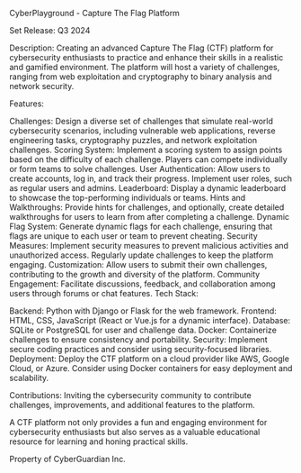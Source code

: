 CyberPlayground - Capture The Flag Platform

Set Release: Q3 2024

Description:
Creating an advanced Capture The Flag (CTF) platform for cybersecurity enthusiasts to practice and enhance their skills in a realistic and gamified environment. The platform will host a variety of challenges, ranging from web exploitation and cryptography to binary analysis and network security.

Features:

Challenges: Design a diverse set of challenges that simulate real-world cybersecurity scenarios, including vulnerable web applications, reverse engineering tasks, cryptography puzzles, and network exploitation challenges.
Scoring System: Implement a scoring system to assign points based on the difficulty of each challenge. Players can compete individually or form teams to solve challenges.
User Authentication: Allow users to create accounts, log in, and track their progress. Implement user roles, such as regular users and admins.
Leaderboard: Display a dynamic leaderboard to showcase the top-performing individuals or teams.
Hints and Walkthroughs: Provide hints for challenges, and optionally, create detailed walkthroughs for users to learn from after completing a challenge.
Dynamic Flag System: Generate dynamic flags for each challenge, ensuring that flags are unique to each user or team to prevent cheating.
Security Measures: Implement security measures to prevent malicious activities and unauthorized access. Regularly update challenges to keep the platform engaging.
Customization: Allow users to submit their own challenges, contributing to the growth and diversity of the platform.
Community Engagement: Facilitate discussions, feedback, and collaboration among users through forums or chat features.
Tech Stack:

Backend: Python with Django or Flask for the web framework.
Frontend: HTML, CSS, JavaScript (React or Vue.js for a dynamic interface).
Database: SQLite or PostgreSQL for user and challenge data.
Docker: Containerize challenges to ensure consistency and portability.
Security: Implement secure coding practices and consider using security-focused libraries.
Deployment:
Deploy the CTF platform on a cloud provider like AWS, Google Cloud, or Azure. Consider using Docker containers for easy deployment and scalability.

Contributions:
Inviting the cybersecurity community to contribute challenges, improvements, and additional features to the platform.

A CTF platform not only provides a fun and engaging environment for cybersecurity enthusiasts but also serves as a valuable educational resource for learning and honing practical skills.

Property of CyberGuardian Inc.
